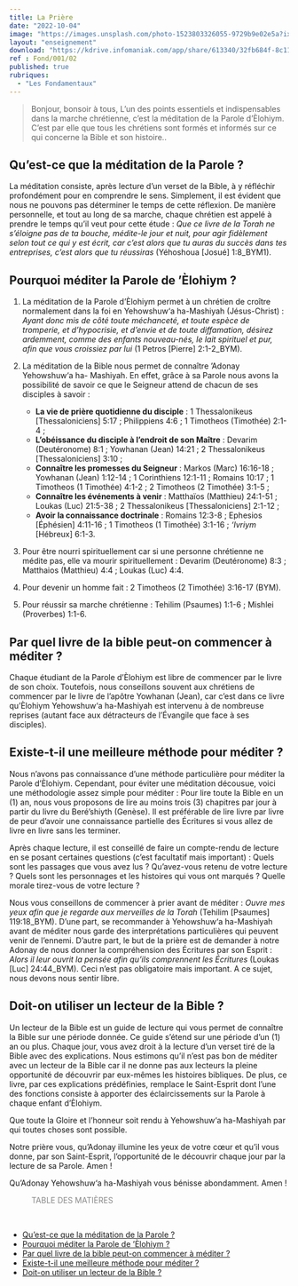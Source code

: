 ```yaml
---
title: La Prière
date: "2022-10-04"
image: "https://images.unsplash.com/photo-1523803326055-9729b9e02e5a?ixlib=rb-1.2.1&ixid=MnwxMjA3fDB8MHxwaG90by1wYWdlfHx8fGVufDB8fHx8&auto=format&fit=crop&w=2071&q=80"
layout: "enseignement"
download: "https://kdrive.infomaniak.com/app/share/613340/32fb684f-8c11-44e7-be53-7802dca25839"
ref : Fond/001/02
published: true
rubriques: 
  - "Les Fondamentaux"
---
```


<article class="article_post">

> Bonjour, bonsoir à tous, 
> L’un des points essentiels et indispensables dans la marche chrétienne, c’est la méditation de la Parole d’Èlohiym. C’est par elle que tous les chrétiens sont formés et informés sur ce qui concerne la Bible et son histoire..

## Qu’est-ce que la méditation de la Parole ?

La méditation consiste, après lecture d’un verset de la Bible, à y réfléchir profondément pour en comprendre le sens. Simplement, il est évident que nous ne pouvons pas déterminer le temps de cette réflexion. De manière personnelle, et tout au long de sa marche, chaque chrétien est appelé à prendre le temps qu’il veut pour cette étude : *Que ce livre de la Torah ne s’éloigne pas de ta bouche, médite-le jour et nuit, pour agir fidèlement selon tout ce qui y est écrit, car c’est alors que tu auras du succès dans tes entreprises, c’est alors que tu réussiras* (Yéhoshoua [Josué] 1:8_BYM1).

## Pourquoi méditer la Parole de ’Èlohiym ?

1. La méditation de la Parole d’Èlohiym permet à un chrétien de croître normalement dans la foi en Yehowshuw‘a ha-Mashiyah (Jésus-Christ) : *Ayant donc mis de côté toute méchanceté, et toute espèce de tromperie, et d’hypocrisie, et d’envie et de toute diffamation, désirez ardemment, comme des enfants nouveau-nés, le lait spirituel et pur, afin que vous croissiez par lui* (1 Petros [Pierre] 2:1-2_BYM).
2. La méditation de la Bible nous permet de connaître ’Adonay Yehowshuw‘a ha- Mashiyah. En effet, grâce à sa Parole nous avons la possibilité de savoir ce que le Seigneur attend de chacun de ses disciples à savoir : 
   - **La vie de prière quotidienne du disciple** : 1 Thessalonikeus [Thessaloniciens] 5:17 ; Philippiens 4:6 ; 1 Timotheos (Timothée) 2:1-4 ; 
   - **L’obéissance du disciple à l’endroit de son Maître** : Devarim (Deutéronome) 8:1 ; Yowhanan (Jean) 14:21 ; 2 Thessalonikeus [Thessaloniciens] 3:10 ; 
   - **Connaître les promesses du Seigneur** : Markos (Marc) 16:16-18 ; Yowhanan (Jean) 1:12-14 ; 1 Corinthiens 12:1-11 ; Romains 10:17 ; 1 Timotheos (1 Timothée) 4:1-2 ; 2 Timotheos (2 Timothée) 3:1-5 ; 
   - **Connaître les événements à venir** : Matthaïos (Matthieu) 24:1-51 ; Loukas (Luc) 21:5-38 ; 2 Thessalonikeus [Thessaloniciens] 2:1-12 ; 
   - **Avoir la connaissance doctrinale** : Romains 12:3-8 ; Ephesios [Éphésien] 4:11-16 ; 1 Timotheos (1 Timothée) 3:1-16 ; *‘Ivriym* [Hébreux] 6:1-3.

3. Pour être nourri spirituellement car si une personne chrétienne ne médite pas, elle va mourir spirituellement : Devarim (Deutéronome) 8:3 ; Matthaios (Matthieu) 4:4 ; Loukas (Luc) 4:4.
4. Pour devenir un homme fait : 2 Timotheos (2 Timothée) 3:16-17 (BYM).
5. Pour réussir sa marche chrétienne : Tehilim (Psaumes) 1:1-6 ; Mishlei (Proverbes) 1:1-6.

## Par quel livre de la bible peut-on commencer à méditer ?

Chaque étudiant de la Parole d’Èlohiym est libre de commencer par le livre de son choix. Toutefois, nous conseillons souvent aux chrétiens de commencer par le livre de l’apôtre Yowhanan (Jean), car c’est dans ce livre qu’Èlohiym Yehowshuw‘a ha-Mashiyah est intervenu à de nombreuse reprises (autant face aux détracteurs de l’Évangile que face à ses disciples).

## Existe-t-il une meilleure méthode pour méditer ?

Nous n’avons pas connaissance d’une méthode particulière pour méditer la Parole d’Èlohiym. Cependant, pour éviter une méditation décousue, voici une méthodologie assez simple pour méditer :
Pour lire toute la Bible en un (1) an, nous vous proposons de lire au moins trois (3) chapitres par jour à partir du livre du Beré’shiyth (Genèse). Il est préférable de lire livre par livre de peur d’avoir une connaissance partielle des Écritures si vous allez de livre en livre sans les terminer. 

Après chaque lecture, il est conseillé de faire un compte-rendu de lecture en se posant certaines questions (c’est facultatif mais important) : Quels sont les passages que vous avez lus ? Qu’avez-vous retenu de votre lecture ? Quels sont les personnages et les histoires qui vous ont marqués ? Quelle morale tirez-vous de votre lecture ? 

Nous vous conseillons de commencer à prier avant de méditer : *Ouvre mes yeux afin que je regarde aux merveilles de la Torah* (Tehilim [Psaumes] 119:18_BYM). D’une part, se recommander à Yehowshuw‘a ha-Mashiyah avant de méditer nous garde des interprétations particulières qui peuvent venir de l’ennemi. D’autre part, le but de la prière est de demander à notre Adonay de nous donner la compréhension des Écritures par son Esprit : *Alors il leur ouvrit la pensée afin qu’ils comprennent les Écritures* (Loukas [Luc] 24:44_BYM). Ceci n’est pas obligatoire mais important. A ce sujet, nous devons nous sentir libre.

## Doit-on utiliser un lecteur de la Bible ?

Un lecteur de la Bible est un guide de lecture qui vous permet de connaître la Bible sur une période donnée. Ce guide s’étend sur une période d’un (1) an ou plus. Chaque jour, vous avez droit à la lecture d’un verset tiré de la Bible avec des explications. 
Nous estimons qu’il n’est pas bon de méditer avec un lecteur de la Bible car il ne donne pas aux lecteurs la pleine opportunité de découvrir par eux-mêmes les histoires bibliques. De plus, ce livre, par ces explications prédéfinies, remplace le Saint-Esprit dont l’une des fonctions consiste à apporter des éclaircissements sur la Parole à chaque enfant d’Èlohiym.


Que toute la Gloire et l’honneur soit rendu à Yehowshuw‘a ha-Mashiyah par qui toutes choses sont possible.


Notre prière vous, qu’Adonay illumine les yeux de votre cœur et qu’il vous donne, par son Saint-Esprit, l’opportunité de le découvrir chaque jour par la lecture de sa Parole. Amen !


Qu’Adonay Yehowshuw‘a ha-Mashiyah vous bénisse abondamment. Amen !

</article>


<aside class="aside_post">
  
<div class="aside-menu">

<div style="color:#888; margin-left:40px; margin-bottom:45px">TABLE DES MATIÈRES</div>

- [Qu’est-ce que la méditation de la Parole ?](#quest-ce-que-la-méditation-de-la-parole-)
- [Pourquoi méditer la Parole de ’Èlohiym ?](#pourquoi-méditer-la-parole-de-èlohiym-)
- [Par quel livre de la bible peut-on commencer à méditer ?](#par-quel-livre-de-la-bible-peut-on-commencer-à-méditer-)
- [Existe-t-il une meilleure méthode pour méditer ?](#existe-t-il-une-meilleure-méthode-pour-méditer-)
- [Doit-on utiliser un lecteur de la Bible ?](#doit-on-utiliser-un-lecteur-de-la-bible-)

</div>


</aside>